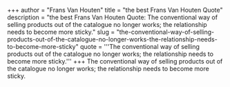 +++
author = "Frans Van Houten"
title = "the best Frans Van Houten Quote"
description = "the best Frans Van Houten Quote: The conventional way of selling products out of the catalogue no longer works; the relationship needs to become more sticky."
slug = "the-conventional-way-of-selling-products-out-of-the-catalogue-no-longer-works-the-relationship-needs-to-become-more-sticky"
quote = '''The conventional way of selling products out of the catalogue no longer works; the relationship needs to become more sticky.'''
+++
The conventional way of selling products out of the catalogue no longer works; the relationship needs to become more sticky.
